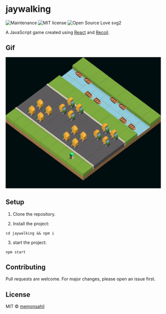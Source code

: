 # jaywalking

![Maintenance](https://img.shields.io/badge/Maintained%3F-no-red.svg)
![MIT license](https://img.shields.io/badge/License-MIT-blue.svg)
![Open Source Love svg2](https://badges.frapsoft.com/os/v2/open-source.svg?v=103)

A JavaScript game created using [React](https://reactjs.org) and [Recoil](https://recoiljs.org).

## Gif

<img src="./screenshots/Jaywalking.gif" alt="Jaywalking" style="height: 425px; width: 1025px;"/>

## Setup

1. Clone the repository.

2. Install the project:

```
cd jaywalking && npm i
```

3. start the project:

```
npm start
```

## Contributing

Pull requests are welcome. For major changes, please open an issue first.

## License

MIT &copy; [memonsahil](https://github.com/memonsahil)
